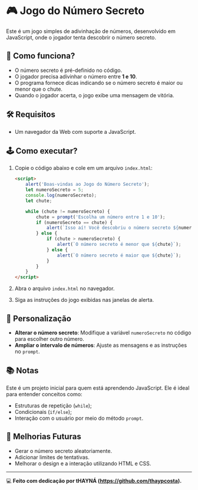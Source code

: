 # 🎮 Jogo do Número Secreto

Este é um jogo simples de adivinhação de números, desenvolvido em JavaScript, onde o jogador tenta descobrir o número secreto.

## 🚀 Como funciona?

- O número secreto é pré-definido no código.
- O jogador precisa adivinhar o número entre **1 e 10**.
- O programa fornece dicas indicando se o número secreto é maior ou menor que o chute.
- Quando o jogador acerta, o jogo exibe uma mensagem de vitória.

## 🛠️ Requisitos

- Um navegador da Web com suporte a JavaScript.

## 🕹️ Como executar?

1. Copie o código abaixo e cole em um arquivo `index.html`:

    ```html
    <script>
        alert('Boas-vindas ao Jogo do Número Secreto');
        let numeroSecreto = 5;
        console.log(numeroSecreto);
        let chute;

        while (chute != numeroSecreto) {
            chute = prompt('Escolha um número entre 1 e 10');
            if (numeroSecreto == chute) {
                alert(`Isso aí! Você descobriu o número secreto ${numeroSecreto}`);
            } else {
                if (chute > numeroSecreto) {
                    alert(`O número secreto é menor que ${chute}`);
                } else {
                    alert(`O número secreto é maior que ${chute}`);
                }
            }
        }
    </script>
    ```

2. Abra o arquivo `index.html` no navegador.

3. Siga as instruções do jogo exibidas nas janelas de alerta.

## 🎨 Personalização

- **Alterar o número secreto**: Modifique a variável `numeroSecreto` no código para escolher outro número.
- **Ampliar o intervalo de números**: Ajuste as mensagens e as instruções no `prompt`.

## 📚 Notas

Este é um projeto inicial para quem está aprendendo JavaScript. Ele é ideal para entender conceitos como:

- Estruturas de repetição (`while`);
- Condicionais (`if/else`);
- Interação com o usuário por meio do método `prompt`.

## 🌟 Melhorias Futuras

- Gerar o número secreto aleatoriamente.
- Adicionar limites de tentativas.
- Melhorar o design e a interação utilizando HTML e CSS.

---

💻 **Feito com dedicação por tHAYNÁ (https://github.com/thaypcosta).**
